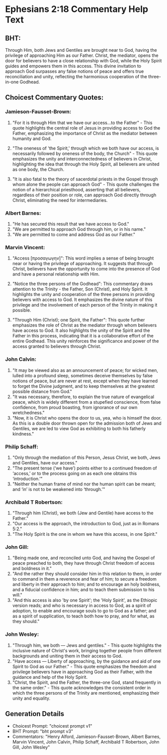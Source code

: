 # Ephesians 2:18 Commentary Help Text

## BHT:
Through Him, both Jews and Gentiles are brought near to God, having the privilege of approaching Him as our Father. Christ, the mediator, opens the door for believers to have a close relationship with God, while the Holy Spirit guides and empowers them in this access. This divine invitation to approach God surpasses any false notions of peace and offers true reconciliation and unity, reflecting the harmonious cooperation of the three-in-one Godhead.

## Choicest Commentary Quotes:
### Jamieson-Fausset-Brown:
1. "For it is through Him that we have our access...to the Father" - This quote highlights the central role of Jesus in providing access to God the Father, emphasizing the importance of Christ as the mediator between humanity and God.

2. "The oneness of 'the Spirit,' through which we both have our access, is necessarily followed by oneness of the body, the Church" - This quote emphasizes the unity and interconnectedness of believers in Christ, highlighting the idea that through the Holy Spirit, all believers are united as one body, the Church.

3. "It is also fatal to the theory of sacerdotal priests in the Gospel through whom alone the people can approach God" - This quote challenges the notion of a hierarchical priesthood, asserting that all believers, regardless of their position or role, can approach God directly through Christ, eliminating the need for intermediaries.

### Albert Barnes:
1. "He has secured this result that we have access to God."
2. "We are permitted to approach God through him, or in his name."
3. "We are permitted to come and address God as our Father."

### Marvin Vincent:
1. "Access [προσαγωγην]": This word implies a sense of being brought near or having the privilege of approaching. It suggests that through Christ, believers have the opportunity to come into the presence of God and have a personal relationship with Him.

2. "Notice the three persons of the Godhead": This commentary draws attention to the Trinity - the Father, Son (Christ), and Holy Spirit. It highlights the unity and cooperation of the three persons in providing believers with access to God. It emphasizes the divine nature of this privilege and the involvement of each person of the Trinity in making it possible.

3. "Through Him (Christ); one Spirit, the Father": This quote further emphasizes the role of Christ as the mediator through whom believers have access to God. It also highlights the unity of the Spirit and the Father in this process, indicating that it is a collaborative effort of the entire Godhead. This unity reinforces the significance and power of the access granted to believers through Christ.

### John Calvin:
1. "It may be viewed also as an announcement of peace; for wicked men, lulled into a profound sleep, sometimes deceive themselves by false notions of peace, but are never at rest, except when they have learned to forget the Divine judgment, and to keep themselves at the greatest possible distance from God."
2. "It was necessary, therefore, to explain the true nature of evangelical peace, which is widely different from a stupefied conscience, from false confidence, from proud boasting, from ignorance of our own wretchedness."
3. "Now, it is Christ who opens the door to us, yea, who is himself the door. As this is a double door thrown open for the admission both of Jews and Gentiles, we are led to view God as exhibiting to both his fatherly kindness."

### Philip Schaff:
1. "Only through the mediation of this Person, Jesus Christ, we both, Jews and Gentiles, have our access." 
2. "The present tense (‘we have’) points either to a continued freedom of ‘access,’ or to the process going on as each one obtains this ‘introduction.’"
3. "Neither the human frame of mind nor the human spirit can be meant; and ‘in’ is not to be weakened into ‘through.’"

### Archibald T Robertson:
1. "Through him (Christ), we both (Jew and Gentile) have access to the Father." 
2. "Our access is the approach, the introduction to God, just as in Romans 5:2." 
3. "The Holy Spirit is the one in whom we have this access, in one Spirit."

### John Gill:
1. "Being made one, and reconciled unto God, and having the Gospel of peace preached to both, they have through Christ freedom of access and boldness in it."
2. "And the rather they should consider him in this relation to them, in order to command in them a reverence and fear of him; to secure a freedom and liberty in their approach to him; and to encourage an holy boldness, and a fiducial confidence in him; and to teach them submission to his will."
3. "And this access is also 'by one Spirit'; the 'Holy Spirit', as the Ethiopic version reads; and who is necessary in access to God, as a spirit of adoption, to enable and encourage souls to go to God as a father; and as a spirit of supplication, to teach both how to pray, and for what, as they should."

### John Wesley:
1. "Through him, we both — Jews and gentiles." - This quote highlights the inclusive nature of Christ's work, bringing together people from different backgrounds and uniting them in their access to God.
2. "Have access — Liberty of approaching, by the guidance and aid of one Spirit to God as our Father." - This quote emphasizes the freedom and privilege believers have in approaching God as their Father, with the guidance and help of the Holy Spirit.
3. "Christ, the Spirit, and the Father, the three-one God, stand frequently in the same order." - This quote acknowledges the consistent order in which the three persons of the Trinity are mentioned, emphasizing their unity and equality.


## Generation Details
- Choicest Prompt: "choicest prompt v1"
- BHT Prompt: "bht prompt v3"
- Commentators: "Henry Alford, Jamieson-Fausset-Brown, Albert Barnes, Marvin Vincent, John Calvin, Philip Schaff, Archibald T Robertson, John Gill, John Wesley"
